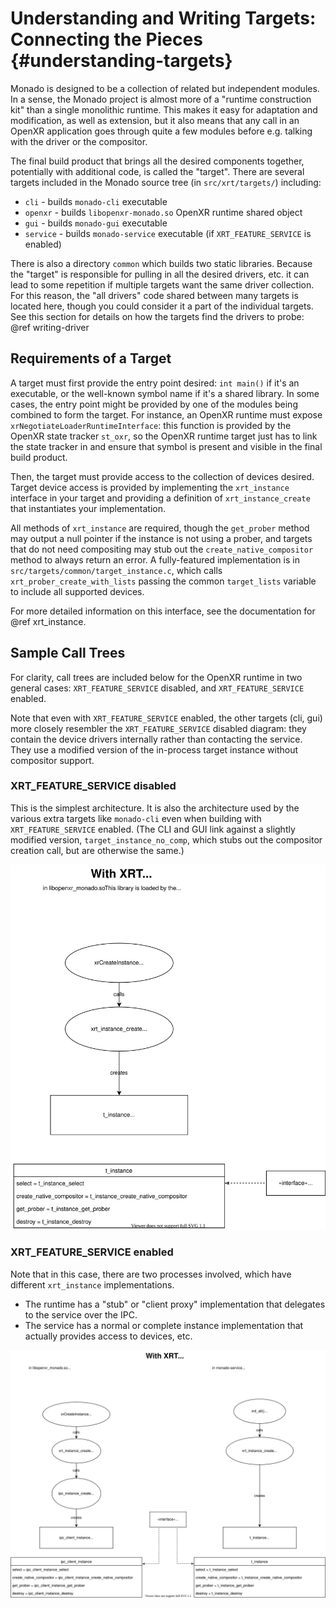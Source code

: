 # Understanding and Writing Targets: Connecting the Pieces {#understanding-targets}

<!--
Copyright 2018-2020, Collabora, Ltd. and the Monado contributors
SPDX-License-Identifier: BSL-1.0
-->

Monado is designed to be a collection of related but independent modules. In a
sense, the Monado project is almost more of a "runtime construction kit" than a
single monolithic runtime. This makes it easy for adaptation and modification,
as well as extension, but it also means that any call in an OpenXR application
goes through quite a few modules before e.g. talking with the driver or the
compositor.

The final build product that brings all the desired
components together, potentially with additional code, is called the "target".
There are several targets included in the Monado source tree (in
`src/xrt/targets/`) including:

- `cli` - builds `monado-cli` executable
- `openxr` - builds `libopenxr-monado.so` OpenXR runtime shared object
- `gui` - builds `monado-gui` executable
- `service` - builds `monado-service` executable (if `XRT_FEATURE_SERVICE` is
  enabled)

There is also a directory `common` which builds two static libraries. Because
the "target" is responsible for pulling in all the desired drivers, etc. it can
lead to some repetition if multiple targets want the same driver collection. For
this reason, the "all drivers" code shared between many targets is located here,
though you could consider it a part of the individual targets. See this section
for details on how the targets find the drivers to probe: @ref writing-driver

## Requirements of a Target

A target must first provide the entry point desired: `int main()` if it's an
executable, or the well-known symbol name if it's a shared library. In some
cases, the entry point might be provided by one of the modules being combined to
form the target. For instance, an OpenXR runtime must expose
`xrNegotiateLoaderRuntimeInterface`: this function is provided by the OpenXR
state tracker `st_oxr`, so the OpenXR runtime target just has to link the state
tracker in and ensure that symbol is present and visible in the final build
product.

Then, the target must provide access to the collection of devices desired.
Target device access is provided by implementing the `xrt_instance` interface in
your target and providing a definition of `xrt_instance_create` that
instantiates your implementation.

All methods of `xrt_instance` are required, though the `get_prober` method may
output a null pointer if the instance is not using a prober, and targets that do
not need compositing may stub out the `create_native_compositor` method to
always return an error. A fully-featured implementation is in
`src/targets/common/target_instance.c`, which calls
`xrt_prober_create_with_lists` passing the common `target_lists` variable to
include all supported devices.

For more detailed information on this interface, see the documentation for @ref
xrt_instance.

## Sample Call Trees

For clarity, call trees are included below for the OpenXR runtime in two general
cases: `XRT_FEATURE_SERVICE` disabled, and `XRT_FEATURE_SERVICE` enabled.

Note that even with `XRT_FEATURE_SERVICE` enabled, the other targets (cli, gui)
more closely resembler the `XRT_FEATURE_SERVICE` disabled diagram: they contain
the device drivers internally rather than contacting the service. They use a
modified version of the in-process target instance without compositor support.

### XRT_FEATURE_SERVICE disabled

This is the simplest architecture. It is also the architecture used by the
various extra targets like `monado-cli` even when building with
`XRT_FEATURE_SERVICE` enabled. (The CLI and GUI link against a slightly modified
version, `target_instance_no_comp`, which stubs out the compositor creation
call, but are otherwise the same.)

![In-process OpenXR runtime diagram](images/in-process.drawio.svg)

### XRT_FEATURE_SERVICE enabled

Note that in this case, there are two processes involved, which have different
`xrt_instance` implementations.

- The runtime has a "stub" or "client proxy" implementation that delegates to
  the service over the IPC.
- The service has a normal or complete instance implementation that actually
  provides access to devices, etc.

![Out-of-process OpenXR runtime diagram](images/out-of-proc.drawio.svg)
